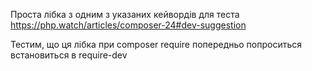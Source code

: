 Проста лібка з одним з указаних кейвордів для теста https://php.watch/articles/composer-24#dev-suggestion

Тестим, що ця лібка при composer require попередньо попроситься встановиться в require-dev







